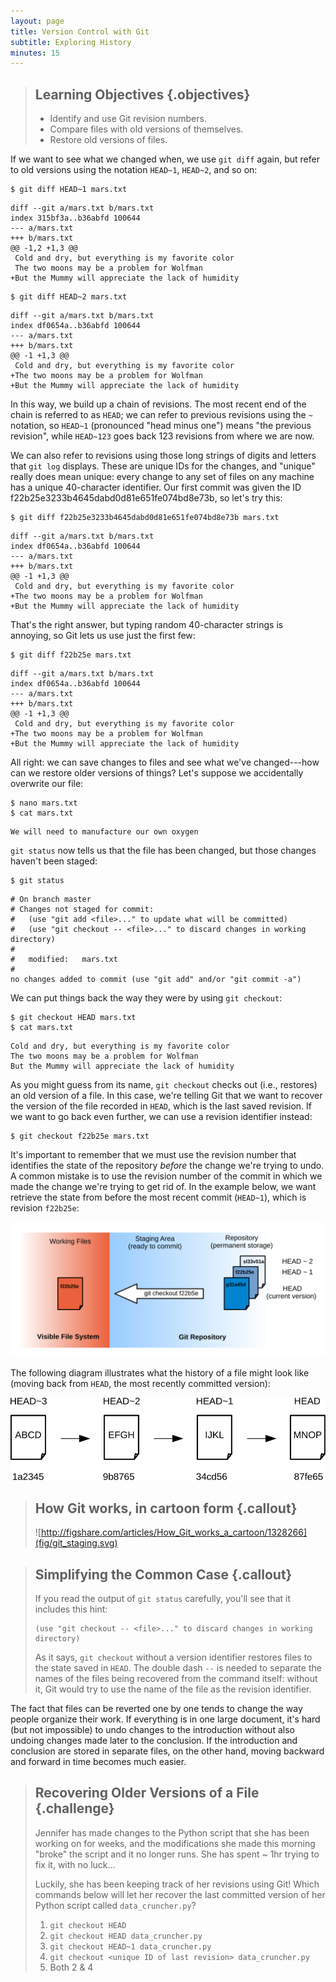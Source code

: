 ```yaml
---
layout: page
title: Version Control with Git
subtitle: Exploring History
minutes: 15
---
```

> ## Learning Objectives {.objectives}
>
> *   Identify and use Git revision numbers.
> *   Compare files with old versions of themselves.
> *   Restore old versions of files.


If we want to see what we changed when,
we use `git diff` again,
but refer to old versions
using the notation `HEAD~1`, `HEAD~2`, and so on:

~~~ {.bash}
$ git diff HEAD~1 mars.txt
~~~
~~~ {.output}
diff --git a/mars.txt b/mars.txt
index 315bf3a..b36abfd 100644
--- a/mars.txt
+++ b/mars.txt
@@ -1,2 +1,3 @@
 Cold and dry, but everything is my favorite color
 The two moons may be a problem for Wolfman
+But the Mummy will appreciate the lack of humidity
~~~
~~~ {.bash}
$ git diff HEAD~2 mars.txt
~~~
~~~ {.output}
diff --git a/mars.txt b/mars.txt
index df0654a..b36abfd 100644
--- a/mars.txt
+++ b/mars.txt
@@ -1 +1,3 @@
 Cold and dry, but everything is my favorite color
+The two moons may be a problem for Wolfman
+But the Mummy will appreciate the lack of humidity
~~~

In this way,
we build up a chain of revisions.
The most recent end of the chain is referred to as `HEAD`;
we can refer to previous revisions using the `~` notation,
so `HEAD~1` (pronounced "head minus one")
means "the previous revision",
while `HEAD~123` goes back 123 revisions from where we are now.

We can also refer to revisions using
those long strings of digits and letters
that `git log` displays.
These are unique IDs for the changes,
and "unique" really does mean unique:
every change to any set of files on any machine
has a unique 40-character identifier.
Our first commit was given the ID
f22b25e3233b4645dabd0d81e651fe074bd8e73b,
so let's try this:

~~~ {.bash}
$ git diff f22b25e3233b4645dabd0d81e651fe074bd8e73b mars.txt
~~~
~~~ {.output}
diff --git a/mars.txt b/mars.txt
index df0654a..b36abfd 100644
--- a/mars.txt
+++ b/mars.txt
@@ -1 +1,3 @@
 Cold and dry, but everything is my favorite color
+The two moons may be a problem for Wolfman
+But the Mummy will appreciate the lack of humidity
~~~

That's the right answer,
but typing random 40-character strings is annoying,
so Git lets us use just the first few:

~~~ {.bash}
$ git diff f22b25e mars.txt
~~~
~~~ {.output}
diff --git a/mars.txt b/mars.txt
index df0654a..b36abfd 100644
--- a/mars.txt
+++ b/mars.txt
@@ -1 +1,3 @@
 Cold and dry, but everything is my favorite color
+The two moons may be a problem for Wolfman
+But the Mummy will appreciate the lack of humidity
~~~


All right:
we can save changes to files and see what we've changed---how
can we restore older versions of things?
Let's suppose we accidentally overwrite our file:

~~~ {.bash}
$ nano mars.txt
$ cat mars.txt
~~~
~~~ {.output}
We will need to manufacture our own oxygen
~~~

`git status` now tells us that the file has been changed,
but those changes haven't been staged:

~~~ {.bash}
$ git status
~~~
~~~ {.output}
# On branch master
# Changes not staged for commit:
#   (use "git add <file>..." to update what will be committed)
#   (use "git checkout -- <file>..." to discard changes in working directory)
#
#	modified:   mars.txt
#
no changes added to commit (use "git add" and/or "git commit -a")
~~~

We can put things back the way they were
by using `git checkout`:

~~~ {.bash}
$ git checkout HEAD mars.txt
$ cat mars.txt
~~~
~~~ {.output}
Cold and dry, but everything is my favorite color
The two moons may be a problem for Wolfman
But the Mummy will appreciate the lack of humidity
~~~

As you might guess from its name,
`git checkout` checks out (i.e., restores) an old version of a file.
In this case,
we're telling Git that we want to recover the version of the file recorded in `HEAD`,
which is the last saved revision.
If we want to go back even further,
we can use a revision identifier instead:

~~~ {.bash}
$ git checkout f22b25e mars.txt
~~~

It's important to remember that
we must use the revision number that identifies the state of the repository
*before* the change we're trying to undo.
A common mistake is to use the revision number of
the commit in which we made the change we're trying to get rid of.
In the example below, we want retrieve the state from before the most
recent commit (`HEAD~1`), which is revision `f22b25e`:

![Git Checkout](fig/git-checkout.svg)

The following diagram illustrates what the history of a file might look
like (moving back from `HEAD`, the most recently committed version):

![When Git Updates Revision Numbers](fig/git-when-revisions-updated.svg)

> ## How Git works, in cartoon form {.callout}
> ![http://figshare.com/articles/How_Git_works_a_cartoon/1328266](fig/git_staging.svg)

> ## Simplifying the Common Case {.callout}
>
> If you read the output of `git status` carefully,
> you'll see that it includes this hint:
>
> ~~~ {.bash}
> (use "git checkout -- <file>..." to discard changes in working directory)
> ~~~
>
> As it says,
> `git checkout` without a version identifier restores files to the state saved in `HEAD`.
> The double dash `--` is needed to separate the names of the files being recovered
> from the command itself:
> without it,
> Git would try to use the name of the file as the revision identifier.

The fact that files can be reverted one by one
tends to change the way people organize their work.
If everything is in one large document,
it's hard (but not impossible) to undo changes to the introduction
without also undoing changes made later to the conclusion.
If the introduction and conclusion are stored in separate files,
on the other hand,
moving backward and forward in time becomes much easier.


> ## Recovering Older Versions of a File {.challenge}
>
> Jennifer has made changes to the Python script that she has been working on for weeks, and the
> modifications she made this morning "broke" the script and it no longer runs. She has spent
> ~ 1hr trying to fix it, with no luck...
>
> Luckily, she has been keeping track of her revisions using Git! Which commands below will
> let her recover the last committed version of her Python script called
> `data_cruncher.py`?
>
> 1. `git checkout HEAD`
> 2. `git checkout HEAD data_cruncher.py`
> 3. `git checkout HEAD~1 data_cruncher.py`
> 4. `git checkout <unique ID of last revision> data_cruncher.py`
> 5. Both 2 & 4
